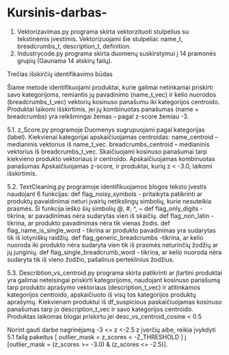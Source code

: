 # Kursinis-darbas-

1. Vektorizavimas.py programa skirta vektorzituoti stulpelius su tekstinėmis įvestimis. Vektorizuojami šie stulpeliai: name_t, breadcrumbs_t, description_t, definition.
2. Industrycode.py programa skirta duomenų suskirstymui į 14 pramonės grupių (Gaunama 14 atskirų failų).

Trečias išskirčių identifikavimo būdas

Šiame metode identifikuojami produktai, kurie galimai netinkamai priskirti savo kategorijoms, remiantis jų pavadinimo (name_t_vec) ir kelio nuorodos (breadcrumbs_t_vec) vektorių kosinuso panašumu iki kategorijos centroido. Produktai laikomi išskirtimis, jei jų kombinuotas panašumas (name + breadcrumbs) yra reikšmingai žemas – pagal z-score žemiau -3.

5.1. z_Score.py programoje
Duomenys sugrupuojami pagal kategorijas (label).
Kiekvienai kategorijai apskaičiuojamas centroidas:
name_centroid – medianinis vektorius iš name_t_vec.
breadcrumbs_centroid – medianinis vektorius iš breadcrumbs_t_vec.
Skaičiuojami kosinuso panašumai tarp kiekvieno produkto vektoriaus ir centroido.
Apskaičiuojamas kombinuotas panašumas
Apskaičiuojamas z-score, ir produktai, kurių z < -3.0, laikomi išskirtimis.

5.2. TextCleaning.py programoje identifikuojamos blogos teksto įvestis naudojant 6 funkcijas:
def flag_noisy_symbols - pritaikyta patikrinti ar produktų pavaidinimai neturi įvairių netikslingų simbolių, kurie nesuteikia prasmės. Ši funkcija ieško šių simbolių @, #, ^, ~
def flag_only_digits - tikrina, ar pavadinimas nėra sudarytas vien iš skaičių.
def flag_non_latin - tikrina, ar produkto pavadinimas nėra tik vienas žodis.
def flag_name_is_single_word - tikrina ar produkto pavadinimas yra sudarytas tik iš lotyniškų raidžių.
def flag_generic_breadcrumbs -tikrina, ar kelio nuoroda iki produkto nėra sudaryta vien tik iš prasmės neturinčių žodžių ar jų junginių.
def flag_single_breadcrumb_word - tikrina, ar kelio nuoroda nėra sudaryta tik iš vieno žodžio, pašalinus perteklinius žodžius.

5.3. Describtion_vs_centroid.py programa skirta patikrinti ar įtartini produktai yra galimai neteisingai priskirti kategorijoms, naudojant kosinuso panašumą tarp produkto aprašymo vektoriaus (description_t_vec) ir atitinkamos kategorijos centroido, apskaičiuoto iš visų tos kategorijos produktų aprašymų.
Kiekvienam produktui iš df_suspicious paskaičiuojamas kosinuso panašumas tarp jo description_t_vec ir savo kategorijos centroido.
Produktas laikomas blogai priskirtu jei desc_vs_centroid_cosine < 0.5

Norint gauti darbe nagrinėjamą -3 <= z <-2.5 z įverčių aibe, reikia įvykdyti 5.1 failą pakeitus [ outlier_mask = z_scores < -Z_THRESHOLD ] į [outlier_mask = (z_scores >= -3.0) & (z_scores <= -2.5)].

















